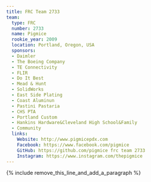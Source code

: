 ```yaml
---
title: FRC Team 2733
team:
  type: FRC
  number: 2733
  name: Pigmice
  rookie_year: 2009
  location: Portland, Oregon, USA
  sponsors:
  - Daimler
  - The Boeing Company
  - TE Connectivity
  - FLIR
  - Do It Best
  - Mead & Hunt
  - SolidWorks
  - East Side Plating
  - Coast Aluminun
  - Pastini Pastaria
  - CHS PTA
  - Portland Custom
  - Hankins Hardware&Cleveland High School&Family
  - Community
  links:
    Website: http://www.pigmicepdx.com
    Facebook: https://www.facebook.com/pigmice
    GitHub: https://github.com/pigmice frc team 2733
    Instagram: https://www.instagram.com/thepigmice
---
```


{% include remove_this_line_and_add_a_paragraph %}